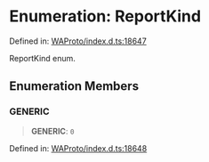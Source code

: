 # Enumeration: ReportKind

Defined in: [WAProto/index.d.ts:18647](https://github.com/Fokusdotid/Baileys/blob/8399cb6fd4e55090cdf57b06ffaae3e8a88880fe/WAProto/index.d.ts#L18647)

ReportKind enum.

## Enumeration Members

### GENERIC

> **GENERIC**: `0`

Defined in: [WAProto/index.d.ts:18648](https://github.com/Fokusdotid/Baileys/blob/8399cb6fd4e55090cdf57b06ffaae3e8a88880fe/WAProto/index.d.ts#L18648)
